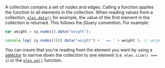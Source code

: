 A collection contains a set of nodes and edges.  Calling a function applies the function to all elements in the collection.  When reading values from a collection, [`eles.data()`](#collection/data/eles.data) for example, the value of the first element in the collection is returned.  This follows the jQuery convention.  For example:

```js
var weight = cy.nodes().data("weight");

console.log( cy.nodes()[0].data("weight") + ' == ' + weight ); // weight is the first ele's weight
```

You can insure that you're reading from the element you want by using a [selector](#selectors) to narrow down the collection to one element (i.e. `eles.size() === 1`) or the [`eles.eq()`](#collection/iteration/eles.eq) function.